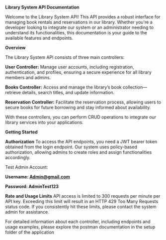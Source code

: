 **Library System API Documentation**

Welcome to the Library System API! This API provides a robust interface for managing book rentals and reservations in our library. Whether you're a developer looking to integrate our system or an administrator needing to understand its functionalities, this documentation is your guide to the available features and endpoints.

**Overview**

The Library System API consists of three main controllers:

**User Controller:** Manage user accounts, including registration, authentication, and profiles, ensuring a secure experience for all library members and admins.

**Books Controller:** Access and manage the library’s book collection—retrieve details, search titles, and update information.

**Reservation Controller:** Facilitate the reservation process, allowing users to secure books for future borrowing and stay informed about availability.

With these controllers, you can perform CRUD operations to integrate our library services into your applications.

**Getting Started**

**Authorization**
To access the API endpoints, you need a JWT bearer token obtained from the login endpoint. Our system uses policy-based authorization, allowing admins to create roles and assign functionalities accordingly.

Test Admin Account:

**Username: Admin@gmail.com**

**Password: AdminTest123**


**Rate and Usage Limits**
API access is limited to 300 requests per minute per API key. Exceeding this limit will result in an HTTP 429 Too Many Requests status code. If you consistently hit these limits, please contact the system admin for assistance.

For detailed information about each controller, including endpoints and usage examples, please explore the postman documentation in the setup folder of the application
